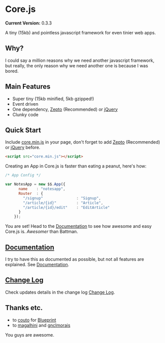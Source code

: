 # Core.js

__Current Version:__ 0.3.3

A tiny (15kb) and pointless javascript framework for even tinier web apps.


## Why?

I could say a million reasons why we need another javascript framework, but really, the only reason why we need another one is because I was bored.


## Main Features

* Super tiny (15kb minified, 5kb gzipped!)
* Event driven
* One dependency, <a href="http://zeptojs.com/">Zepto</a> (Recommended) or <a href="http://jquery.com/">jQuery</a>
* Clunky code


## Quick Start

Include [core.min.js](core.min.js) in your page, don't forget to add <a href="http://zeptojs.com/">Zepto</a> (Recommended) or <a href="http://jquery.com/">jQuery</a> before.

```html
<script src="core.min.js"></script>
```


Creating an App in Core.js is faster than eating a peanut, here's how:

```js
/* App Config */

var NotesApp = new $$.App({
      name    : "notesapp",
      Router  : {
        "/signup"        		: "Signup",
        "/article/{id}"  		: "Article",
        "/article/{id}/edit"   	: "EditArticle"
      }
    });
```

You are set! Head to the [Documentation](documentation.md) to see how awesome and easy Core.js is. _Awesomer_ than Battman.


## [Documentation](documentation.md)

I try to have this as documented as possible, but not all features are explained. See [Documentation](documentation.md).

## [Change Log](log.md)

Check updates details in the change log [Change Log](log.md).



## Thanks etc.

* to <a href="https://github.com/Couto">couto</a> for <a href="https://github.com/Couto/Blueprint">Blueprint</a>
* to <a href="https://github.com/magalhini">magalhini</a> and <a href="https://github.com/gnclmorais">gnclmorais</a>

You guys are awesome.
